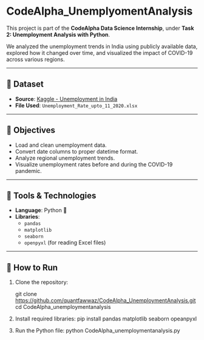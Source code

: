 # CodeAlpha_UnemplyomentAnalysis

This project is part of the **CodeAlpha Data Science Internship**, under **Task 2: Unemployment Analysis with Python**.

We analyzed the unemployment trends in India using publicly available data, explored how it changed over time, and visualized the impact of COVID-19 across various regions.

---

## 📁 Dataset

- **Source**: [Kaggle - Unemployment in India](https://www.kaggle.com/datasets/gokulrajkmv/unemployment-in-india)
- **File Used**: `Unemployment_Rate_upto_11_2020.xlsx`

---

## 🧠 Objectives

- Load and clean unemployment data.
- Convert date columns to proper datetime format.
- Analyze regional unemployment trends.
- Visualize unemployment rates before and during the COVID-19 pandemic.

---

## 🔧 Tools & Technologies

- **Language**: Python 🐍
- **Libraries**: 
  - `pandas`
  - `matplotlib`
  - `seaborn`
  - `openpyxl` (for reading Excel files)
---
## 📝 How to Run

1. Clone the repository:

   git clone https://github.com/quantfawwaz/CodeAlpha_UnemploymentAnalysis.git
   cd CodeAlpha_unemploymentanalysis

2. Install required libraries:
   pip install pandas matplotlib seaborn opeanpyxl
   
3. Run the Python file:
   python CodeAlpha_unemploymentanalysis.py
